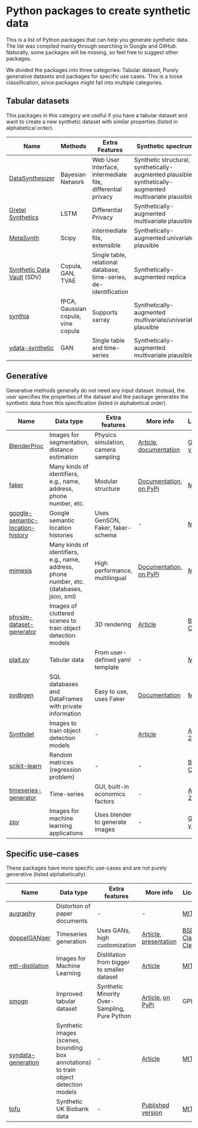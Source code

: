 # Python packages to create synthetic data

This is a list of Python packages that can help you generate synthetic data. The list was compiled mainly through searching in Google and GitHub. Naturally, some packages will be missing, so feel free to suggest other packages.

We divided the packages into three categories: Tabular dataset, Purely generative datasets and packages for specific use cases. This is a loose classification, since packages might fall into multiple categories.

## Tabular datasets

This packages in this category are useful if you have a tabular dataset and want to create a new synthetic dataset with similar properties (listed in alphabetical order).

| Name | Methods |  Extra Features | Synthetic spectrum | More info | License | Maintenance | GitHub stars
|--|--|--|--|--|--|--|--|
| [DataSynthesizer](https://github.com/DataResponsibly/DataSynthesizer) | Bayesian Network | Web User Interface, intermediate file, differential privacy | Synthetic structural, synthetically-augmented plausible, synthetically-augmented multivariate plausible | [Article](https://github.com/DataResponsibly/DataSynthesizer/blob/master/docs/cr-datasynthesizer-privacy.pdf), [on PyPi](https://pypi.org/project/DataSynthesizer/) | [MIT](https://github.com/DataResponsibly/DataSynthesizer/blob/master/LICENSE) | Active | 100-500
| [Gretel Synthetics](https://github.com/gretelai/gretel-synthetics) | LSTM | Differential Privacy | Synthetically-augmented multivariate plausible | [Documentation](https://synthetics.docs.gretel.ai/en/stable/), [on PyPi](https://pypi.org/project/gretel-synthetics/) | [Apache-2.0](https://github.com/gretelai/gretel-synthetics/blob/master/LICENSE) | Active | 100-500
| [MetaSynth](https://github.com/sodascience/metasynth) | Scipy | intermediate file, extensible | Synthetically-augmented univariate plausible | [Documentation](https://metasynth.readthedocs.io/en/latest/index.html), [PyPi](https://pypi.org/project/metasynth/) | [MIT](https://github.com/sodascience/metasynth/blob/main/LICENSE) | Active | 0-10
| [Synthetic Data Vault](https://github.com/sdv-dev/SDV) (SDV) | Copula, GAN, TVAE | Single table, relational database, time-series, de-identification | Synthetically-augmented replica | [Article](https://doi.org/10.1109/DSAA.2016.49) ([pdf](https://dai.lids.mit.edu/wp-content/uploads/2018/03/SDV.pdf)), [documentation](https://docs.sdv.dev/sdv/) | [MIT](https://github.com/sdv-dev/SDV/blob/master/LICENSE) | Active | 500-1000
| [synthia](https://github.com/dmey/synthia) | fPCA, Gaussian copula, vine copula | Supports xarray | Synthetically-augmented multivariate/univariate plausible| [Article](https://doi.org/10.21105/joss.02863), [article](https://doi.org/10.5194/gmd-14-5205-2021), [documentation](https://dmey.github.io/synthia/) | [MIT](https://github.com/dmey/synthia/blob/master/LICENSE.txt) | Active | 10-100
| [ydata-synthetic](https://github.com/ydataai/ydata-synthetic) | GAN | Single table and time-series | Synthetically-augmented multivariate plausible | [On PyPi](https://pypi.org/project/ydata-synthetic/) | [MIT](https://github.com/ydataai/ydata-synthetic/blob/dev/LICENSE) | Active | 500-1000

## Generative

Generative methods generally do not need any input dataset. Instead, the user specifies the properties of the dataset and the package generates the synthetic data from this specification (listed in alphabetical order).

| Name | Data type | Extra features | More info |  License | Maintenance | GitHub stars |
|--|--|--|--|--|--|--|
| [BlenderProc](https://github.com/DLR-RM/BlenderProc) | Images for segmentation, distance estimation  |  Physics simulation, camera sampling | [Article](https://doi.org/10.48550/arXiv.1911.01911), [documentation](https://dlr-rm.github.io/BlenderProc/) | [GPL-v3](https://github.com/DLR-RM/BlenderProc/blob/main/LICENSE) | Active | 1000+ |
| [faker](https://github.com/joke2k/faker) | Many kinds of identifiers, e.g., name, address, phone number, etc. | Modular structure | [Documentation](https://faker.readthedocs.io/en/master/), [on PyPi](https://pypi.org/project/Faker/) | [MIT](https://github.com/joke2k/faker/blob/master/LICENSE.txt) | Active | 1000+
| [google-semantic-location-history](https://github.com/UtrechtUniversity/google-semantic-location-history) | Google semantic location histories | Uses GenSON, Faker, faker-schema | - | [MIT](https://github.com/UtrechtUniversity/google-semantic-location-history/blob/main/LICENSE) | Active | 0-10 |
| [mimesis](https://github.com/lk-geimfari/mimesis) | Many kinds of identifiers, e.g., name, address, phone number, etc. (databases, json, xml) | High performance, multilingual | [Documentation](https://mimesis.name/en/master/), [on PyPi](https://pypi.org/project/mimesis/) | [MIT](https://github.com/lk-geimfari/mimesis/blob/master/LICENSE) | Active | 1000+ |
| [physim-dataset-generator](https://github.com/cmitash/physim-dataset-generator) | Images of cluttered scenes to train object detection models | 3D rendering | [Article](https://doi.org/10.1109/IROS.2017.8202206) | [BSD-2 Clause](https://github.com/cmitash/physim-dataset-generator/blob/master/LICENSE) | Inactive | 10-100 |
| [plait.py](https://github.com/plaitpy/plaitpy) | Tabular data | From user-defined yaml template | - | [MIT](https://github.com/plaitpy/plaitpy/blob/master/LICENSE.txt) | Inactive | 100-500 |
| [pydbgen](https://github.com/tirthajyoti/pydbgen) | SQL databases and DataFrames  with private information | Easy to use, uses Faker | [Documentation](https://pydbgen.readthedocs.io/en/latest/) | [MIT](https://github.com/tirthajyoti/pydbgen/blob/master/LICENSE.txt) | Inactive | 100-500 |
| [Synthdet](https://github.com/Unity-Technologies/SynthDet) | Images to train object detection models | - | [Article](https://blogs.unity3d.com/2020/09/17/training-a-performant-object-detection-ml-model-on-synthetic-data-using-unity-computer-vision-tools/) | [Apache 2.0](https://github.com/Unity-Technologies/SynthDet/blob/master/LICENSE.md)  | Active | 100-500 | 
| [scikit-learn](https://scikit-learn.org/stable/modules/generated/sklearn.datasets.make_regression.html#sklearn.datasets.make_regression) | Random matrices (regression problem) |  -  | - | [BSD-3 Clause](https://github.com/scikit-learn/scikit-learn/blob/main/COPYING) | Active | 1000+  |
| [timeseries-generator](https://github.com/Nike-Inc/timeseries-generator) | Time-series | GUI, built-in economics factors | - | [Apache 2.0](https://github.com/Nike-Inc/timeseries-generator/blob/master/LICENSE) | Active | 10-100  |
| [zpy](https://github.com/ZumoLabs/zpy) | Images for machine learning applications | Uses blender to generate images | - | [GPL-v3](https://github.com/ZumoLabs/zpy/blob/main/LICENSE) | Inactive | 100-500 |

## Specific use-cases

These packages have more specific use-cases and are not purely generative (listed alphabetically).

| Name | Data type | Extra features | More info | License | Maintenance | GitHub stars |
|--|--|--|--|--|--|--|
| [augraphy](https://github.com/sparkfish/augraphy) | Distortion of paper documents | - | - | [MIT](https://github.com/sparkfish/augraphy/blob/dev/LICENSE) | Active | 10-100 |
| [doppelGANger](https://github.com/fjxmlzn/DoppelGANger) | Timeseries generation | Uses GANs, high customization | [Article](https://doi.org/10.48550/arXiv.1909.13403), [presentation](https://doi.org/10.1145/3419394.3423643) | [BSD-3 Clause-Clear](https://github.com/fjxmlzn/DoppelGANger/blob/master/LICENSE) | Active | 100-500 |
| [mtt-distilation](https://github.com/GeorgeCazenavette/mtt-distillation) | Images for Machine Learning | Distillation from bigger to smaller dataset | [Article](https://doi.org/10.48550/arXiv.2203.11932/) | [MIT](https://github.com/GeorgeCazenavette/mtt-distillation/blob/main/LICENSE.txt) | Active | 100-500 | 
| [smogn](https://github.com/nickkunz/smogn) | Improved tabular dataset | Synthetic Minority Over-Sampling, Pure Python | [Article](http://proceedings.mlr.press/v74/branco17a/branco17a.pdf), [on PyPi](https://pypi.org/project/smogn) | GPL-v3 | Active | 100-500 |
| [syndata-generation](https://github.com/debidatta/syndata-generation) | Synthetic images (scenes, bounding box annotations) to train object detection models | - | [Article](https://doi.org/10.48550/arXiv.1708.01642) | [MIT](https://github.com/debidatta/syndata-generation/blob/master/LICENSE) | Inactive | 100-500 |
| [tofu](https://github.com/spiros/tofu) | Synthetic UK Biobank data | - | [Published version](http://doi.org/10.5281/zenodo.3634604) | [MIT](https://choosealicense.com/licenses/mit/) | Inactive | 10-100 |
